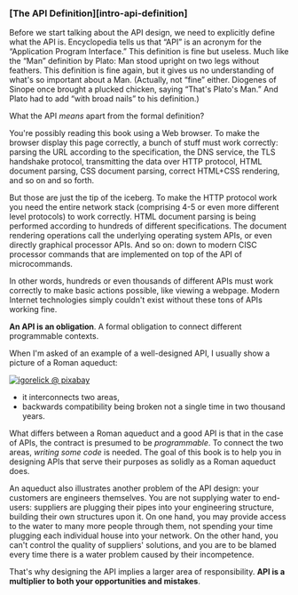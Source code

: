 ### [The API Definition][intro-api-definition]

Before we start talking about the API design, we need to explicitly define what the API is. Encyclopedia tells us that “API” is an acronym for the “Application Program Interface.” This definition is fine but useless. Much like the “Man” definition by Plato: Man stood upright on two legs without feathers. This definition is fine again, but it gives us no understanding of what's so important about a Man. (Actually, not “fine” either. Diogenes of Sinope once brought a plucked chicken, saying “That's Plato's Man.” And Plato had to add “with broad nails” to his definition.)

What the API *means* apart from the formal definition?

You're possibly reading this book using a Web browser. To make the browser display this page correctly, a bunch of stuff must work correctly: parsing the URL according to the specification, the DNS service, the TLS handshake protocol, transmitting the data over HTTP protocol, HTML document parsing, CSS document parsing, correct HTML+CSS rendering, and so on and so forth.

But those are just the tip of the iceberg. To make the HTTP protocol work you need the entire network stack (comprising 4-5 or even more different level protocols) to work correctly. HTML document parsing is being performed according to hundreds of different specifications. The document rendering operations call the underlying operating system APIs, or even directly graphical processor APIs. And so on: down to modern CISC processor commands that are implemented on top of the API of microcommands.

In other words, hundreds or even thousands of different APIs must work correctly to make basic actions possible, like viewing a webpage. Modern Internet technologies simply couldn't exist without these tons of APIs working fine.

**An API is an obligation**. A formal obligation to connect different programmable contexts.

When I'm asked of an example of a well-designed API, I usually show a picture of a Roman aqueduct:

[![igorelick @ pixabay](/img/pont-du-gard.jpg "The Pont-du-Gard aqueduct. Built in the 1st century AD")](https://pixabay.com/photos/pont-du-gard-france-aqueduct-bridge-3909998/)

  * it interconnects two areas,
  * backwards compatibility being broken not a single time in two thousand years.

What differs between a Roman aqueduct and a good API is that in the case of APIs, the contract is presumed to be *programmable*. To connect the two areas, *writing some code* is needed. The goal of this book is to help you in designing APIs that serve their purposes as solidly as a Roman aqueduct does.

An aqueduct also illustrates another problem of the API design: your customers are engineers themselves. You are not supplying water to end-users: suppliers are plugging their pipes into your engineering structure, building their own structures upon it. On one hand, you may provide access to the water to many more people through them, not spending your time plugging each individual house into your network. On the other hand, you can't control the quality of suppliers' solutions, and you are to be blamed every time there is a water problem caused by their incompetence.

That's why designing the API implies a larger area of responsibility. **API is a multiplier to both your opportunities and mistakes**.
